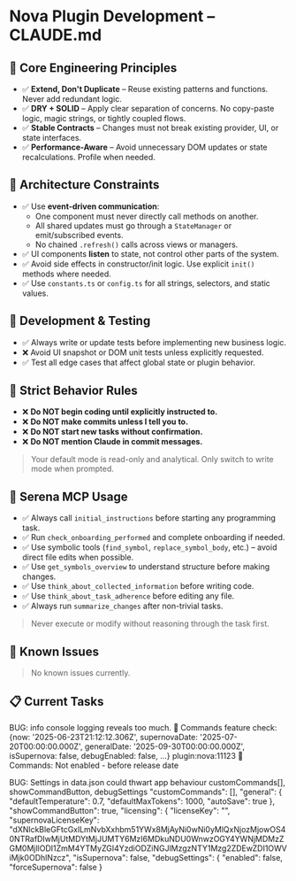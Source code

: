 # Nova Plugin Development – CLAUDE.md

## 🧠 Core Engineering Principles

- ✅ **Extend, Don't Duplicate** – Reuse existing patterns and functions. Never add redundant logic.
- ✅ **DRY + SOLID** – Apply clear separation of concerns. No copy-paste logic, magic strings, or tightly coupled flows.
- ✅ **Stable Contracts** – Changes must not break existing provider, UI, or state interfaces.
- ✅ **Performance-Aware** – Avoid unnecessary DOM updates or state recalculations. Profile when needed.

## 🧱 Architecture Constraints

- ✅ Use **event-driven communication**:
  - One component must never directly call methods on another.
  - All shared updates must go through a `StateManager` or emit/subscribed events.
  - No chained `.refresh()` calls across views or managers.
- ✅ UI components **listen** to state, not control other parts of the system.
- ✅ Avoid side effects in constructor/init logic. Use explicit `init()` methods where needed.
- ✅ Use `constants.ts` or `config.ts` for all strings, selectors, and static values.

## 🧪 Development & Testing

- ✅ Always write or update tests before implementing new business logic.
- ❌ Avoid UI snapshot or DOM unit tests unless explicitly requested.
- ✅ Test all edge cases that affect global state or plugin behavior.

## 🛑 Strict Behavior Rules

- ❌ **Do NOT begin coding until explicitly instructed to.**
- ❌ **Do NOT make commits unless I tell you to.**
- ❌ **Do NOT start new tasks without confirmation.**
- ❌ **Do NOT mention Claude in commit messages.**

> Your default mode is read-only and analytical. Only switch to write mode when prompted.

## 🧰 Serena MCP Usage

- ✅ Always call `initial_instructions` before starting any programming task.
- ✅ Run `check_onboarding_performed` and complete onboarding if needed.
- ✅ Use symbolic tools (`find_symbol`, `replace_symbol_body`, etc.) – avoid direct file edits when possible.
- ✅ Use `get_symbols_overview` to understand structure before making changes.
- ✅ Use `think_about_collected_information` before writing code.
- ✅ Use `think_about_task_adherence` before editing any file.
- ✅ Always run `summarize_changes` after non-trivial tasks.

> Never execute or modify without reasoning through the task first.

## 🐛 Known Issues

> No known issues currently.

## 📋 Current Tasks

BUG: info console logging reveals too much. 🔧 Commands feature check: {now: '2025-06-23T21:12:12.306Z', supernovaDate: '2025-07-20T00:00:00.000Z', generalDate: '2025-09-30T00:00:00.000Z', isSupernova: false, debugEnabled: false, …}
plugin:nova:11123 🔧 Commands: Not enabled - before release date

BUG: Settings in data.json could thwart app behaviour customCommands[], showCommandButton, debugSettings
   "customCommands": [],
  "general": {
    "defaultTemperature": 0.7,
    "defaultMaxTokens": 1000,
    "autoSave": true
  },
  "showCommandButton": true,
  "licensing": {
    "licenseKey": "",
    "supernovaLicenseKey": "dXNlckBleGFtcGxlLmNvbXxhbm51YWx8MjAyNi0wNi0yMlQxNjozMjowOS40NTRafDIwMjUtMDYtMjJUMTY6MzI6MDkuNDU0WnwzOGY4YWNjMDMzZGM0MjllODI1ZmM4YTMyZGI4YzdiODZiNGJlMzgzNTY1Mzg2ZDEwZDI1OWViMjk0ODhlNzcz",
    "isSupernova": false,
    "debugSettings": {
      "enabled": false,
      "forceSupernova": false
    }
